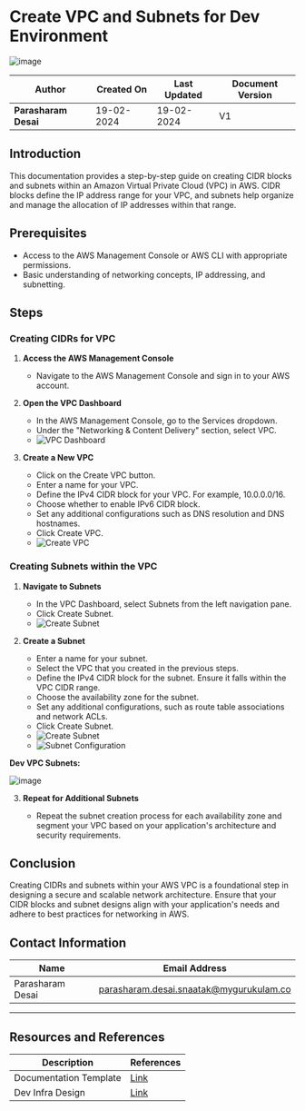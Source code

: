 # Create VPC and Subnets for Dev Environment

![image](https://github.com/CodeOps-Hub/Documentation/assets/156056709/7c45a2ad-f4ba-4632-b4d2-b974b5287411)

| **Author**           | **Created On** | **Last Updated** | **Document Version** |
| -------------------- | -------------- | ---------------- | -------------------- |
| **Parasharam Desai** | 19-02-2024     | 19-02-2024       | V1                   |

## Introduction

This documentation provides a step-by-step guide on creating CIDR blocks and subnets within an Amazon Virtual Private Cloud (VPC) in AWS. CIDR blocks define the IP address range for your VPC, and subnets help organize and manage the allocation of IP addresses within that range.

## Prerequisites

- Access to the AWS Management Console or AWS CLI with appropriate permissions.
- Basic understanding of networking concepts, IP addressing, and subnetting.

## Steps

### Creating CIDRs for VPC

1. **Access the AWS Management Console**
   
   * Navigate to the AWS Management Console and sign in to your AWS account.

2. **Open the VPC Dashboard**
   
   * In the AWS Management Console, go to the Services dropdown.
   * Under the "Networking & Content Delivery" section, select VPC.
   * ![VPC Dashboard](https://github.com/CodeOps-Hub/Documentation/assets/156056709/34957e67-171d-4e4e-b7c7-acabfb4e6096)

3. **Create a New VPC**
   
   * Click on the Create VPC button.
   * Enter a name for your VPC.
   * Define the IPv4 CIDR block for your VPC. For example, 10.0.0.0/16.
   * Choose whether to enable IPv6 CIDR block.
   * Set any additional configurations such as DNS resolution and DNS hostnames.
   * Click Create VPC.
   * ![Create VPC](https://github.com/CodeOps-Hub/Documentation/assets/156056709/64979124-b435-41b3-8066-9da8387c1822)

### Creating Subnets within the VPC

1. **Navigate to Subnets**
   
   * In the VPC Dashboard, select Subnets from the left navigation pane.
   * Click Create Subnet.
   * ![Create Subnet](https://github.com/CodeOps-Hub/Documentation/assets/156056709/91b5ff3d-ac45-4a87-835f-41903a1f12c4)

2. **Create a Subnet**
   
   * Enter a name for your subnet.
   * Select the VPC that you created in the previous steps.
   * Define the IPv4 CIDR block for the subnet. Ensure it falls within the VPC CIDR range.
   * Choose the availability zone for the subnet.
   * Set any additional configurations, such as route table associations and network ACLs.
   * Click Create Subnet.
   * ![Create Subnet](https://github.com/CodeOps-Hub/Documentation/assets/156056709/4b563a06-a926-41dc-aa4b-2161b90999e5)
   * ![Subnet Configuration](https://github.com/CodeOps-Hub/Documentation/assets/156056709/9ffbf5c5-8561-4d8d-a2f9-4d30cfd53563)
     
 **Dev VPC Subnets:**
     
  ![image](https://github.com/CodeOps-Hub/Documentation/assets/156056709/72fa7343-6f73-465f-877f-82dbc0e4473b)




3. **Repeat for Additional Subnets**
   
   * Repeat the subnet creation process for each availability zone and segment your VPC based on your application's architecture and security requirements.

## Conclusion

Creating CIDRs and subnets within your AWS VPC is a foundational step in designing a secure and scalable network architecture. Ensure that your CIDR blocks and subnet designs align with your application's needs and adhere to best practices for networking in AWS.

## Contact Information

| Name               | Email Address                               |
| ------------------ | ------------------------------------------- |
| Parasharam Desai   | parasharam.desai.snaatak@mygurukulam.co    |

---

## Resources and References

| Description           | References                                                        |
| --------------------- | ----------------------------------------------------------------- |
| Documentation Template | [Link](https://github.com/OT-MICROSERVICES/documentation-template/wiki/Application-Template) |
| Dev Infra Design      | [Link](https://github.com/CodeOps-Hub/Documentation/blob/main/Application_CI/Design/09-%20Cloud%20Infra%20Design/Cloud-Infra-Design-Dev.md) |
